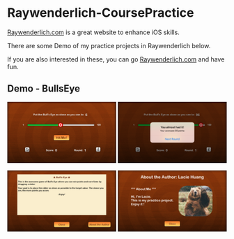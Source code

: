 # Raywenderlich-CoursePractice
[Raywenderlich.com](https://www.raywenderlich.com) is a great website to enhance iOS skills.

There are some Demo of my practice projects in Raywenderlich below.

If you are also interested in these, you can go [Raywenderlich.com](https://www.raywenderlich.com) and have fun.

## Demo - BullsEye

<img src="https://github.com/yuyuma17/Raywenderlich-CoursePractice/blob/master/BullsEye/Demo/d1.png?raw=true" width="250" height="140"> <img src="https://github.com/yuyuma17/Raywenderlich-CoursePractice/blob/master/BullsEye/Demo/d2.png?raw=true" width="250" height="140">

<img src="https://github.com/yuyuma17/Raywenderlich-CoursePractice/blob/master/BullsEye/Demo/d3.png?raw=true" width="250" height="140"> <img src="https://github.com/yuyuma17/Raywenderlich-CoursePractice/blob/master/BullsEye/Demo/d4.png?raw=true" width="250" height="140">  

